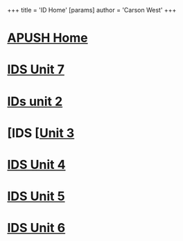+++
 title = 'ID Home'
[params]
	author = 'Carson West'
+++
# [APUSH Home](./../apush-home/)


# [IDS Unit 7](./../ids-unit-7/)

# [IDs unit 2](./../ids-unit-2/)

# [IDS [[Unit 3](./../ids-[[unit-3/)

# [IDS Unit 4](./../ids-unit-4/)

# [IDS Unit 5](./../ids-unit-5/)

# [IDS Unit 6](./../ids-unit-6/)